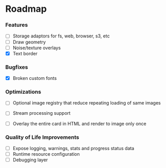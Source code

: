 # Roadmap


### Features
- [ ] Storage adaptors for fs, web, browser, s3, etc 
- [ ] Draw geometry
- [ ] Noise/texture overlays
- [x] Text border

### Bugfixes
- [x] Broken custom fonts

### Optimizations
- [ ] Optional image registry that reduce repeating loading of same images
- [ ] Stream processing support
- [ ] Overlay the entire card in HTML and render to image only once


### Quality of Life Improvements
- [ ] Expose logging, warnings, stats and progress status data
- [ ] Runtime resource configuration
- [ ] Debugging layer
